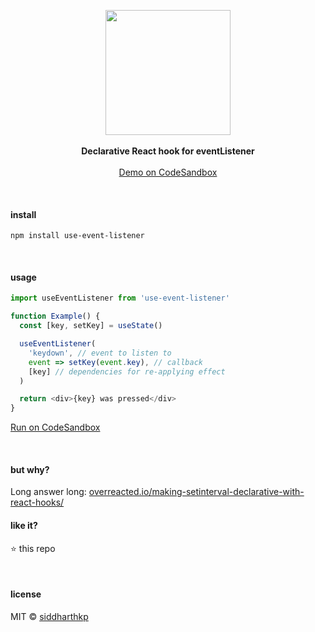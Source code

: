 <p align="center">
  <img src="https://pbs.twimg.com/media/DyKPpD7UwAAVKyH.jpg:large" height="200px"/>
  <br><br>
  <b>Declarative React hook for eventListener</b>
  <br><br/>
  <a href="https://codesandbox.io/s/nnpjwz4nwl">Demo on CodeSandbox</a>
</p>

&nbsp;

#### install

```
npm install use-event-listener
```

&nbsp;

#### usage

```js
import useEventListener from 'use-event-listener'

function Example() {
  const [key, setKey] = useState()

  useEventListener(
    'keydown', // event to listen to
    event => setKey(event.key), // callback
    [key] // dependencies for re-applying effect
  )

  return <div>{key} was pressed</div>
}
```

[Run on CodeSandbox](https://codesandbox.io/s/nnpjwz4nwl)

&nbsp;

#### but why?

Long answer long: [overreacted.io/making-setinterval-declarative-with-react-hooks/](https://overreacted.io/making-setinterval-declarative-with-react-hooks/)

#### like it?

:star: this repo

&nbsp;

#### license

MIT © [siddharthkp](https://github.com/siddharthkp)

